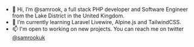 - 👋 Hi, I’m @samrook, a full stack PHP developer and Software Engineer from the Lake District in the United Kingdom.
- 🌱 I’m currently learning Laravel Livewire, Alpine.js and TailwindCSS.
- 📫 I'm open to working on new projects. You can reach me on twitter [@samrookuk](https://twitter.com/samrookuk)

<!---
samrook/samrook is a ✨ special ✨ repository because its `README.md` (this file) appears on your GitHub profile.
You can click the Preview link to take a look at your changes.
--->
